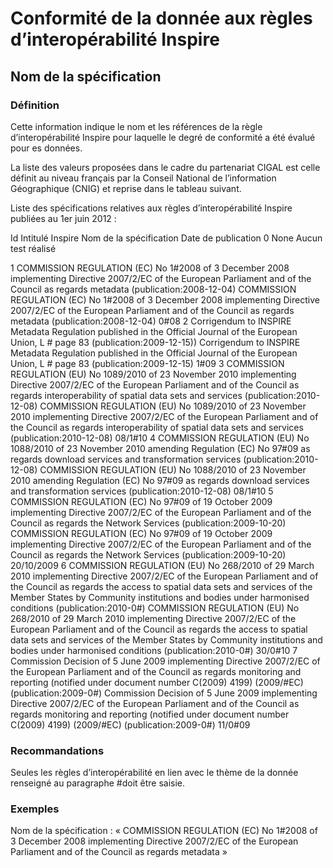 
<!-- Begin @data_dq_inspireconformities.md -->

# Conformité de la donnée aux règles d’interopérabilité Inspire

## Nom de la spécification

### Définition
Cette information indique le nom et les références de la règle d’interopérabilité Inspire pour laquelle le degré de conformité a été évalué pour es données.

La liste des valeurs proposées dans le cadre du partenariat CIGAL est celle définit au niveau français par la Conseil National de l’information Géographique (CNIG) et reprise dans le tableau suivant.

Liste des spécifications relatives aux règles d’interopérabilité Inspire publiées au 1er juin 2012 :

Id
Intitulé Inspire
Nom de la spécification
Date de publication
0
None
Aucun test réalisé

1
COMMISSION REGULATION (EC) No 1#2008 of 3 December 2008 implementing Directive 2007/2/EC of the European Parliament and of the Council as regards metadata (publication:2008-12-04)
COMMISSION REGULATION (EC) No 1#2008 of 3 December 2008 implementing Directive 2007/2/EC of the European Parliament and of the Council as regards metadata (publication:2008-12-04)
0#08
2
Corrigendum to INSPIRE Metadata Regulation published in the Official Journal of the European Union, L # page 83 (publication:2009-12-15))
Corrigendum to INSPIRE Metadata Regulation published in the Official Journal of the European Union, L # page 83 (publication:2009-12-15)
1#09
3
COMMISSION REGULATION (EU) No 1089/2010 of 23 November 2010 implementing Directive 2007/2/EC of the European Parliament and of the Council as regards interoperability of spatial data sets and services (publication:2010-12-08)
COMMISSION REGULATION (EU) No 1089/2010 of 23 November 2010 implementing Directive 2007/2/EC of the European Parliament and of the Council as regards interoperability of spatial data sets and services (publication:2010-12-08)
08/1#10
4
COMMISSION REGULATION (EU) No 1088/2010 of 23 November 2010 amending Regulation (EC) No 97#09 as regards download services and transformation services (publication:2010-12-08)
COMMISSION REGULATION (EU) No 1088/2010 of 23 November 2010 amending Regulation (EC) No 97#09 as regards download services and transformation services (publication:2010-12-08)
08/1#10
5
COMMISSION REGULATION (EC) No 97#09 of 19 October 2009 implementing Directive 2007/2/EC of the European Parliament and of the Council as regards the Network Services (publication:2009-10-20)
COMMISSION REGULATION (EC) No 97#09 of 19 October 2009 implementing Directive 2007/2/EC of the European Parliament and of the Council as regards the Network Services (publication:2009-10-20)
20/10/2009
6
COMMISSION REGULATION (EU) No 268/2010 of 29 March 2010 implementing Directive 2007/2/EC of the European Parliament and of the Council as regards the access to spatial data sets and services of the Member States by Community institutions and bodies under harmonised conditions (publication:2010-0#)
COMMISSION REGULATION (EU) No 268/2010 of 29 March 2010 implementing Directive 2007/2/EC of the European Parliament and of the Council as regards the access to spatial data sets and services of the Member States by Community institutions and bodies under harmonised conditions (publication:2010-0#)
30/0#10
7
Commission Decision of 5 June 2009 implementing Directive 2007/2/EC of the European Parliament and of the Council as regards monitoring and reporting (notified under document number C(2009) 4199) (2009/#EC) (publication:2009-0#)
Commission Decision of 5 June 2009 implementing Directive 2007/2/EC of the European Parliament and of the Council as regards monitoring and reporting (notified under document number C(2009) 4199) (2009/#EC) (publication:2009-0#)
11/0#09

### Recommandations
Seules les règles d’interopérabilité en lien avec le thème de la donnée renseigné au paragraphe #doit être saisie.

### Exemples
Nom de la spécification : « COMMISSION REGULATION (EC) No 1#2008 of 3 December 2008 implementing Directive 2007/2/EC of the European Parliament and of the Council as regards metadata »

<!-- End @data_dq_inspireconformities.md -->

